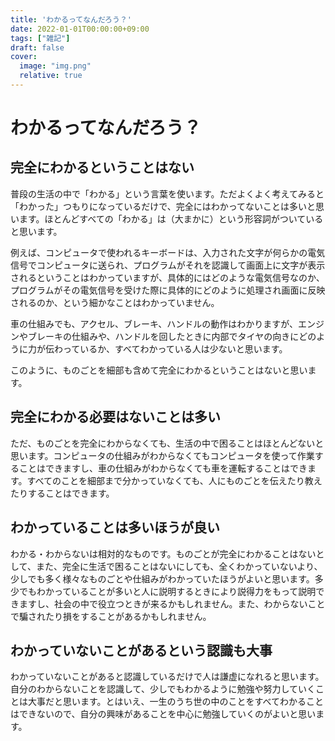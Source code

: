 ```yaml
---
title: 'わかるってなんだろう？'
date: 2022-01-01T00:00:00+09:00
tags: ["雑記"]
draft: false
cover:
  image: "img.png"
  relative: true
---
```

# わかるってなんだろう？

## 完全にわかるということはない
普段の生活の中で「わかる」という言葉を使います。ただよくよく考えてみると「わかった」つもりになっているだけで、完全にはわかってないことは多いと思います。ほとんどすべての「わかる」は（大まかに）という形容詞がついていると思います。

例えば、コンピュータで使われるキーボードは、入力された文字が何らかの電気信号でコンピュータに送られ、プログラムがそれを認識して画面上に文字が表示されるということはわかっていますが、具体的にはどのような電気信号なのか、プログラムがその電気信号を受けた際に具体的にどのように処理され画面に反映されるのか、という細かなことはわかっていません。

車の仕組みでも、アクセル、ブレーキ、ハンドルの動作はわかりますが、エンジンやブレーキの仕組みや、ハンドルを回したときに内部でタイヤの向きにどのように力が伝わっているか、すべてわかっている人は少ないと思います。

このように、ものごとを細部も含めて完全にわかるということはないと思います。

## 完全にわかる必要はないことは多い
ただ、ものごとを完全にわからなくても、生活の中で困ることはほとんどないと思います。コンピュータの仕組みがわからなくてもコンピュータを使って作業することはできますし、車の仕組みがわからなくても車を運転することはできます。すべてのことを細部まで分かっていなくても、人にものごとを伝えたり教えたりすることはできます。

## わかっていることは多いほうが良い
わかる・わからないは相対的なものです。ものごとが完全にわかることはないとして、また、完全に生活で困ることはないにしても、全くわかっていないより、少しでも多く様々なものごとや仕組みがわかっていたほうがよいと思います。多少でもわかっていることが多いと人に説明するときにより説得力をもって説明できますし、社会の中で役立つときが来るかもしれません。また、わからないことで騙されたり損をすることがあるかもしれません。

## わかっていないことがあるという認識も大事
わかっていないことがあると認識しているだけで人は謙虚になれると思います。自分のわからないことを認識して、少しでもわかるように勉強や努力していくことは大事だと思います。とはいえ、一生のうち世の中のことをすべてわかることはできないので、自分の興味があることを中心に勉強していくのがよいと思います。